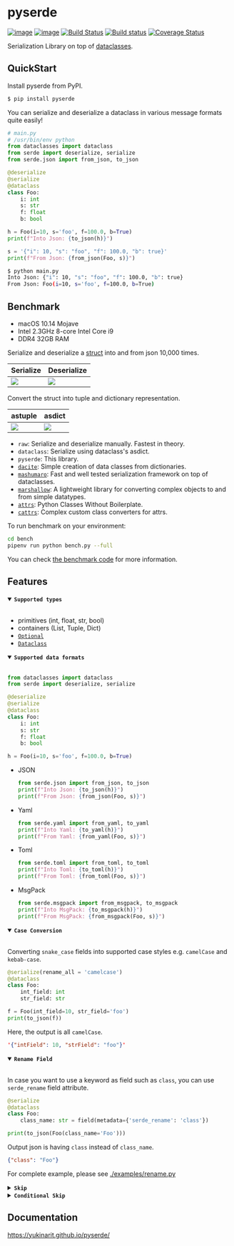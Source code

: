 # pyserde

[![image](https://img.shields.io/pypi/v/pyserde.svg)](https://pypi.org/project/pyserde/)
[![image](https://img.shields.io/pypi/pyversions/pyserde.svg)](https://pypi.org/project/pyserde/)
[![Build Status](https://travis-ci.org/yukinarit/pyserde.svg?branch=master)](https://travis-ci.org/yukinarit/pyserde)
[![Build status](https://ci.appveyor.com/api/projects/status/w4i5x8x9d4sbxhn2?svg=true)](https://ci.appveyor.com/project/yukinarit/pyserde)
[![Coverage Status](https://coveralls.io/repos/github/yukinarit/pyserde/badge.svg?branch=master)](https://coveralls.io/github/yukinarit/pyserde?branch=master)

Serialization Library on top of [dataclasses](https://docs.python.org/3/library/dataclasses.html).

## QuickStart

Install pyserde from PyPI.

```bash
$ pip install pyserde
```

You can serialize and deserialize a dataclass in various message formats quite easily!

```python
# main.py
# /usr/bin/env python
from dataclasses import dataclass
from serde import deserialize, serialize
from serde.json import from_json, to_json

@deserialize
@serialize
@dataclass
class Foo:
    i: int
    s: str
    f: float
    b: bool

h = Foo(i=10, s='foo', f=100.0, b=True)
print(f"Into Json: {to_json(h)}")

s = '{"i": 10, "s": "foo", "f": 100.0, "b": true}'
print(f"From Json: {from_json(Foo, s)}")
```

```bash
$ python main.py
Into Json: {"i": 10, "s": "foo", "f": 100.0, "b": true}
From Json: Foo(i=10, s='foo', f=100.0, b=True)
```

## Benchmark

* macOS 10.14 Mojave
* Intel 2.3GHz 8-core Intel Core i9
* DDR4 32GB RAM

Serialize and deserialize a [struct](https://github.com/yukinarit/pyserde/blob/master/bench/dataclasses_class.py#L7-L12) into and from json 10,000 times.

| Serialize | Deserialize |
|-----------|-------------|
| <img src="https://raw.githubusercontent.com/yukinarit/pyserde/master/bench/charts/se-small.png"> | <img src="https://raw.githubusercontent.com/yukinarit/pyserde/master/bench/charts/de-small.png"> |

Convert the struct into tuple and dictionary representation.

| astuple | asdict|
|-----------|-------------|
| <img src="https://raw.githubusercontent.com/yukinarit/pyserde/master/bench/charts/astuple-small.png"> | <img src="https://raw.githubusercontent.com/yukinarit/pyserde/master/bench/charts/asdict-small.png"> |

* `raw`: Serialize and deserialize manually. Fastest in theory.
* `dataclass`: Serialize using dataclass's asdict.
* `pyserde`: This library.
* [`dacite`](https://github.com/konradhalas/dacite): Simple creation of data classes from dictionaries.
* [`mashumaro`](https://github.com/Fatal1ty/mashumaro): Fast and well tested serialization framework on top of dataclasses.
* [`marshallow`](https://github.com/marshmallow-code/marshmallow): A lightweight library for converting complex objects to and from simple datatypes.
* [`attrs`](https://github.com/python-attrs/attrs): Python Classes Without Boilerplate.
* [`cattrs`](https://github.com/Tinche/cattrs): Complex custom class converters for attrs.

To run benchmark on your environment:

```sh
cd bench
pipenv run python bench.py --full
```

You can check [the benchmark code](bench/bench.py) for more information.

## Features

<details open><summary><b><code>Supported types</code></b></summary><br />

* primitives (int, float, str, bool)
* containers (List, Tuple, Dict)
* [`Optional`](https://docs.python.org/3/library/typing.html#typing.Optional)
* [`Dataclass`](https://docs.python.org/3/library/dataclasses.html)

</details>

<details open><summary><b><code>Supported data formats</code></b></summary><br />

```python
from dataclasses import dataclass
from serde import deserialize, serialize

@deserialize
@serialize
@dataclass
class Foo:
    i: int
    s: str
    f: float
    b: bool

h = Foo(i=10, s='foo', f=100.0, b=True)
```

* JSON
    ```python
    from serde.json import from_json, to_json
    print(f"Into Json: {to_json(h)}")
    print(f"From Json: {from_json(Foo, s)}")
    ```

* Yaml
    ```python
    from serde.yaml import from_yaml, to_yaml
    print(f"Into Yaml: {to_yaml(h)}")
    print(f"From Yaml: {from_yaml(Foo, s)}")
    ```

* Toml
    ```python
    from serde.toml import from_toml, to_toml
    print(f"Into Toml: {to_toml(h)}")
    print(f"From Toml: {from_toml(Foo, s)}")
    ```

* MsgPack
    ```python
    from serde.msgpack import from_msgpack, to_msgpack
    print(f"Into MsgPack: {to_msgpack(h)}")
    print(f"From MsgPack: {from_msgpack(Foo, s)}")
    ```

</details>

<details open><summary><b><code>Case Conversion</code></b></summary><br />

Converting `snake_case` fields into supported case styles e.g. `camelCase` and `kebab-case`.

```python
@serialize(rename_all = 'camelcase')
@dataclass
class Foo:
    int_field: int
    str_field: str

f = Foo(int_field=10, str_field='foo')
print(to_json(f))
```

Here, the output is all `camelCase`.

```json
'{"intField": 10, "strField": "foo"}'
```
</details>

<details open><summary><b><code>Rename Field</code></b></summary><br />

In case you want to use a keyword as field such as `class`, you can use `serde_rename` field attribute.

```python
@serialize
@dataclass
class Foo:
    class_name: str = field(metadata={'serde_rename': 'class'})

print(to_json(Foo(class_name='Foo')))
```

Output json is having `class` instead of `class_name`.

```json
{"class": "Foo"}
```

For complete example, please see [./examples/rename.py](./examples/rename.py)

</details>

<details><summary><b><code>Skip</code></b></summary><br />

You can skip serialization for a certain field, you can use `serde_skip`.

```python
@serialize
@dataclass
class Resource:
    name: str
    hash: str
    metadata: Dict[str, str] = field(default_factory=dict, metadata={'serde_skip': True})

resources = [
    Resource("Stack Overflow", "hash1"),
    Resource("GitHub", "hash2", metadata={"headquarters": "San Francisco"}) ]
print(to_json(resources))
```

Here, `metadata` is not present in output json.

```json
[{"name": "Stack Overflow", "hash": "hash1"}, {"name": "GitHub", "hash": "hash2"}]
```

For complete example, please see [./examples/skip.py](./examples/skip.py)

</details>

<details><summary><b><code>Conditional Skip</code></b></summary><br />

If you conditionally skip some fields, you can pass function or lambda in `serde_skip_if`.

```python
@serialize
@dataclass
class World:
    player: str
    buddy: str = field(default='', metadata={'serde_skip_if': lambda v: v == 'Pikachu'})

world = World('satoshi', 'Pikachu')
print(to_json(world))

world = World('green', 'Charmander')
print(to_json(world))
```

As you can see below, field is skipped in serialization if `buddy` is "Pikachu".

```json
{"player": "satoshi"}
{"player": "green", "buddy": "Charmander"}
```

For complete example, please see [./examples/skip.py](./examples/skip.py)

</details>

## Documentation

https://yukinarit.github.io/pyserde/
